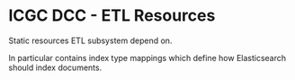 ICGC DCC - ETL Resources
===

Static resources ETL subsystem depend on.

In particular contains index type mappings which define how Elasticsearch should index documents.
